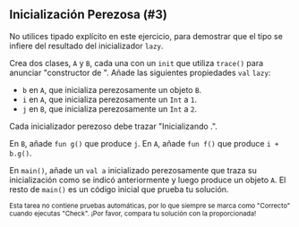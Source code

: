 ## Inicialización Perezosa (#3)

No utilices tipado explícito en este ejercicio, para demostrar que el tipo se infiere del resultado del inicializador `lazy`.

Crea dos clases, `A` y `B`, cada una con un `init` que utiliza `trace()` para anunciar "constructor de <nombre de la clase>". Añade las siguientes propiedades `val` `lazy`:

- `b` en `A`, que inicializa perezosamente un objeto `B`.
- `i` en `A`, que inicializa perezosamente un `Int` a `1`.
- `j` en `B`, que inicializa perezosamente un `Int` a `2`.

Cada inicializador perezoso debe trazar "Inicializando <nombre de la clase>.<nombre de la propiedad>".

En `B`, añade `fun g()` que produce `j`. En `A`, añade `fun f()` que produce `i + b.g()`.

En `main()`, añade un `val a` inicializado perezosamente que traza su inicialización como se indicó anteriormente y luego produce un objeto `A`. El resto de `main()` es un código inicial que prueba tu solución.

<sub> Esta tarea no contiene pruebas automáticas, por lo que siempre se marca como "Correcto" cuando ejecutas "Check". ¡Por favor, compara tu solución con la proporcionada! </sub>